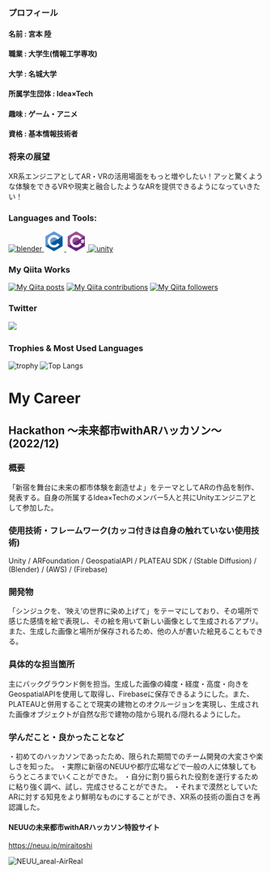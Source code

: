 ### プロフィール
#### 名前 : 宮本 陸
#### 職業 : 大学生(情報工学専攻)
#### 大学 : 名城大学
#### 所属学生団体 : Idea×Tech 
#### 趣味 : ゲーム・アニメ
#### 資格 : 基本情報技術者
### 将来の展望
XR系エンジニアとしてAR・VRの活用場面をもっと増やしたい！アッと驚くような体験をできるVRや現実と融合したようなARを提供できるようになっていきたい！

<p align="left">
</p>

<h3 align="left">Languages and Tools:</h3>
<p align="left"> <a href="https://www.blender.org/" target="_blank" rel="noreferrer"> <img src="https://download.blender.org/branding/community/blender_community_badge_white.svg" alt="blender" width="40" height="40"/> </a> <a href="https://www.cprogramming.com/" target="_blank" rel="noreferrer"> <img src="https://raw.githubusercontent.com/devicons/devicon/master/icons/c/c-original.svg" alt="c" width="40" height="40"/> </a> <a href="https://www.w3schools.com/cs/" target="_blank" rel="noreferrer"> <img src="https://raw.githubusercontent.com/devicons/devicon/master/icons/csharp/csharp-original.svg" alt="csharp" width="40" height="40"/> </a> <a href="https://unity.com/" target="_blank" rel="noreferrer"> <img src="https://www.vectorlogo.zone/logos/unity3d/unity3d-icon.svg" alt="unity" width="40" height="40"/> </a> </p>


### My Qiita Works
[![My Qiita posts](https://qiita-badge.apiapi.app/s/MR_IdTe/posts.svg)](http://qiita.com/MR_IdTe)
[![My Qiita contributions](https://qiita-badge.apiapi.app/s/MR_IdTe/contributions.svg)](http://qiita.com/MR_IdTe)
[![My Qiita followers](https://qiita-badge.apiapi.app/s/MR_IdTe/followers.svg)](http://qiita.com/MR_IdTe)

### Twitter
<a href="http://twitter.com/MR_1213_">
    <img height="20" src="https://img.shields.io/twitter/follow/yutkat?label=Twitter&logo=twitter&style=flat" />
  </a>  

### Trophies & Most Used Languages
![trophy](https://github-profile-trophy.vercel.app/?username=MR-1213)
![Top Langs](https://github-readme-stats.vercel.app/api/top-langs/?username=MR-1213&layout=compact&hide=c%2B%2B,c)

# My Career
## Hackathon ～未来都市withARハッカソン～ (2022/12)

### 概要
「新宿を舞台に未来の都市体験を創造せよ」をテーマとしてARの作品を制作、発表する。自身の所属するIdea×Techのメンバー5人と共にUnityエンジニアとして参加した。

### 使用技術・フレームワーク(カッコ付きは自身の触れていない使用技術)
Unity / ARFoundation / GeospatialAPI / PLATEAU SDK / (Stable Diffusion) / (Blender) / (AWS) / (Firebase)

### 開発物
「シンジュクを、‘映え’の世界に染め上げて」をテーマにしており、その場所で感じた感情を絵で表現し、その絵を用いて新しい画像として生成されるアプリ。
また、生成した画像と場所が保存されるため、他の人が書いた絵見ることもできる。

### 具体的な担当箇所
主にバックグラウンド側を担当。生成した画像の緯度・経度・高度・向きをGeospatialAPIを使用して取得し、Firebaseに保存できるようにした。また、PLATEAUと併用することで現実の建物とのオクルージョンを実現し、生成された画像オブジェクトが自然な形で建物の陰から現れる/隠れるようにした。

### 学んだこと・良かったことなど
・初めてのハッカソンであったため、限られた期間でのチーム開発の大変さや楽しさを知った。
・実際に新宿のNEUUや都庁広場などで一般の人に体験してもらうところまでいくことができた。
・自分に割り振られた役割を遂行するために粘り強く調べ、試し、完成させることができた。
・それまで漠然としていたARに対する知見をより鮮明なものにすることができ、XR系の技術の面白さを再認識した。

#### NEUUの未来都市withARハッカソン特設サイト
https://neuu.jp/miraitoshi

<img width="568" alt="NEUU_areal-AirReal" src="https://user-images.githubusercontent.com/115085374/220935225-e1ea5028-cedd-4cd6-9468-bf46d5ca0512.png">

